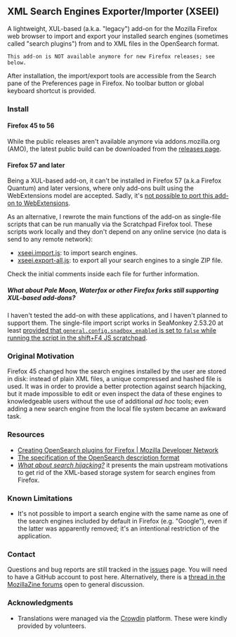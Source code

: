 XML Search Engines Exporter/Importer (XSEEI)
--------------------------------------------

A lightweight, XUL-based (a.k.a. "legacy") add-on for the Mozilla Firefox web browser to import and export your installed search engines (sometimes called "search plugins") from and to XML files in the OpenSearch format.

    This add-on is NOT available anymore for new Firefox releases; see below.

After installation, the import/export tools are accessible from the Search pane of the Preferences page in Firefox.
No toolbar button or global keyboard shortcut is provided.


### Install

#### Firefox 45 to 56
While the public releases aren't available anymore via addons.mozilla.org (AMO), the latest public build can be downloaded from the [releases page](https://github.com/nohamelin/xseei/releases).


#### Firefox 57 and later
Being a XUL-based add-on, it can't be installed in Firefox 57 (a.k.a Firefox Quantum) and later versions, where only add-ons built using the WebExtensions model are accepted. Sadly, it's [not possible to port this add-on to WebExtensions](https://github.com/nohamelin/xseei/issues/1).

As an alternative, I rewrote the main functions of the add-on as single-file scripts that can be run manually via the Scratchpad Firefox tool.
These scripts work locally and they don't depend on any online service (no data is send to any remote network):

* [xseei.import.js](https://gist.github.com/nohamelin/8e2e1b50dc7d97044992ae981487c6ec): to import search engines.
* [xseei.export-all.js](https://gist.github.com/nohamelin/6af8907ca2dd90a9c870629c396c9521): to export all your search engines to a single ZIP file.

Check the initial comments inside each file for further information.


##### What about Pale Moon, Waterfox or other Firefox forks still supporting XUL-based add-dons?

I haven't tested the add-on with these applications, and I haven't planned to support them. The single-file import script works in SeaMonkey 2.53.20 at least [provided that `general.config.snadbox_enabled` is set to `false` while running the script in the shift+F4 JS scratchpad](https://gist.github.com/nohamelin/8e2e1b50dc7d97044992ae981487c6ec?permalink_comment_id=5510056#gistcomment-5510056). 


### Original Motivation

Firefox 45 changed how the search engines installed by the user are stored in disk: instead of plain XML files, a unique compressed and hashed file is used. It was in order to provide a better protection against search hijacking, but it made impossible to edit or even inspect the data of these engines to knowledgeable users without the use of additional *ad hoc* tools; even adding a new search engine from the local file system became an awkward task.


### Resources

* [Creating OpenSearch plugins for Firefox | Mozilla Developer Network](https://developer.mozilla.org/en-US/Add-ons/Creating_OpenSearch_plugins_for_Firefox)
* [The specification of the OpenSearch description format](http://www.opensearch.org/Specifications/OpenSearch/1.1#OpenSearch_description_document)
* [*What about search hijacking?*](http://blog.queze.net/post/2015/11/02/What-about-search-hijacking) it presents the main upstream motivations to get rid of the XML-based storage system for search engines from Firefox.


### Known Limitations

* It's not possible to import a search engine with the same name as one of the search engines included by default in Firefox (e.g. "Google"), even if the latter was apparently removed; it's an intentional restriction of the application.


### Contact

Questions and bug reports are still tracked in the [issues](https://github.com/nohamelin/xseei/issues) page. You will need to have a GitHub account to post here. Alternatively, there is a [thread in the MozillaZine forums](http://forums.mozillazine.org/viewtopic.php?f=48&t=3020165) open to general discussion.


### Acknowledgments

* Translations were managed via the [Crowdin](https://crowdin.com/project/xseei) platform. These were kindly provided by volunteers.
